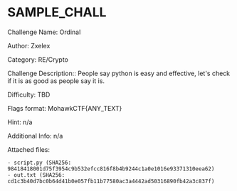 # SAMPLE_CHALL

Challenge Name: Ordinal

Author: Zxelex

Category: RE/Crypto

Challenge Description:: People say python is easy and effective, let's check if it is as good as people say it is.

Difficulty: TBD

Flags format: MohawkCTF{ANY_TEXT}

Hint: n/a

Additional Info: n/a

Attached files:

    - script.py (SHA256: 98418418001d75f3954c9b532efcc816f8b4b9244c1a0e1016e93371310eea62)
    - out.txt (SHA256: cd1c3b40d7bc0b64d41b0e057fb11b77580ac3a4442ad50316890fb42a3c837f)

